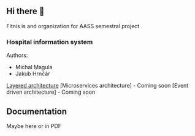 ## Hi there 👋

Fitnis is and organization for AASS semestral project

### Hospital information system

Authors:
- Michal Magula
- Jakub Hrnčár

[Layered architecture](https://github.com/fitnis/fitnis-layered)
[Microservices architecture] - Coming soon
[Event driven architecture] - Coming soon

## Documentation
Maybe here or in PDF


<!--

**Here are some ideas to get you started:**

🙋‍♀️ A short introduction - what is your organization all about?
🌈 Contribution guidelines - how can the community get involved?
👩‍💻 Useful resources - where can the community find your docs? Is there anything else the community should know?
🍿 Fun facts - what does your team eat for breakfast?
🧙 Remember, you can do mighty things with the power of [Markdown](https://docs.github.com/github/writing-on-github/getting-started-with-writing-and-formatting-on-github/basic-writing-and-formatting-syntax)
-->
